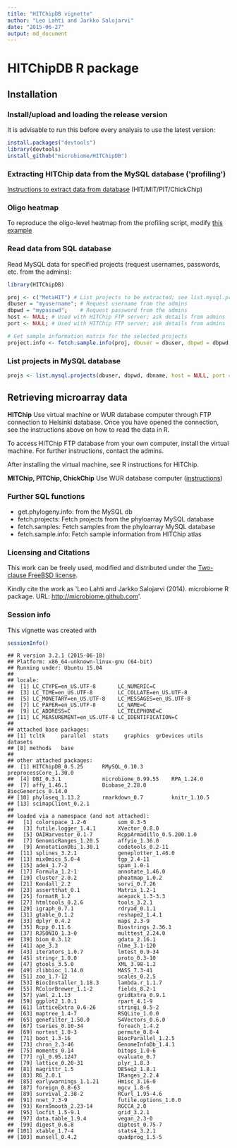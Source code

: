 ```yaml
---
title: "HITChipDB vignette"
author: "Leo Lahti and Jarkko Salojarvi"
date: "2015-06-27"
output: md_document
---
```


<!--
  %\VignetteEngine{knitr::rmarkdown}
  %\VignetteIndexEntry{HITChipDB tutorial}
  %\usepackage[utf8]{inputenc}
-->



HITChipDB R package
===========

## Installation

### Install/upload and loading the release version

It is advisable to run this before every analysis to use the latest version:


```r
install.packages("devtools")
library(devtools)
install_github("microbiome/HITChipDB")
```

### Extracting HITChip data from the MySQL database ('profiling')

[Instructions to extract data from database](wurcomputer.md) (HIT/MIT/PIT/ChickChip)

### Oligo heatmap

To reproduce the oligo-level heatmap from the profiling script, modify [this example](Oligoheatmap.md)

### Read data from SQL database

Read MySQL data for specified projects (request usernames, passwords, etc. from the admins):


```r
library(HITChipDB) 

proj <- c("MetaHIT") # List projects to be extracted; see list.mysql.projects for a complete list
dbuser = "myusername"; # Request username from the admins
dbpwd = "mypasswd";    # Request password from the admins
host <- NULL; # Used with HITChip FTP server; ask details from admins
port <- NULL; # Used with HITChip FTP server; ask details from admins

# Get sample information matrix for the selected projects	
project.info <- fetch.sample.info(proj, dbuser = dbuser, dbpwd = dbpwd, dbname = "Phyloarray", host = host, port = port)
```

### List projects in MySQL database


```r
projs <- list.mysql.projects(dbuser, dbpwd, dbname, host = NULL, port = NULL)
```

## Retrieving microarray data

**HITChip** Use virtual machine or WUR database computer through FTP
  connection to Helsinki database. Once you have opened the
  connection, see the instructions above on how to read the data in R.

  To access HITChip FTP database from your own computer, install the
  virtual machine. For further instructions, contact the admins.

  After installing the virtual machine, see R instructions for
  HITChip.

**MITChip, PITChip, ChickChip** Use WUR database computer
  ([instructions](wurcomputer))



### Further SQL functions 

* get.phylogeny.info: from the MySQL db
* fetch.projects: Fetch projects from the phyloarray MySQL database
* fetch.samples: Fetch samples from the phyloarray MySQL database
* fetch.sample.info: Fetch sample information from HITChip atlas


### Licensing and Citations

This work can be freely used, modified and distributed under the 
[Two-clause FreeBSD license](http://en.wikipedia.org/wiki/BSD\_licenses).

Kindly cite the work as 'Leo Lahti and Jarkko Salojarvi
(2014). microbiome R package. URL: http://microbiome.github.com'.


### Session info

This vignette was created with


```r
sessionInfo()
```

```
## R version 3.2.1 (2015-06-18)
## Platform: x86_64-unknown-linux-gnu (64-bit)
## Running under: Ubuntu 15.04
## 
## locale:
##  [1] LC_CTYPE=en_US.UTF-8       LC_NUMERIC=C              
##  [3] LC_TIME=en_US.UTF-8        LC_COLLATE=en_US.UTF-8    
##  [5] LC_MONETARY=en_US.UTF-8    LC_MESSAGES=en_US.UTF-8   
##  [7] LC_PAPER=en_US.UTF-8       LC_NAME=C                 
##  [9] LC_ADDRESS=C               LC_TELEPHONE=C            
## [11] LC_MEASUREMENT=en_US.UTF-8 LC_IDENTIFICATION=C       
## 
## attached base packages:
## [1] tcltk     parallel  stats     graphics  grDevices utils     datasets 
## [8] methods   base     
## 
## other attached packages:
##  [1] HITChipDB_0.5.25      RMySQL_0.10.3         preprocessCore_1.30.0
##  [4] DBI_0.3.1             microbiome_0.99.55    RPA_1.24.0           
##  [7] affy_1.46.1           Biobase_2.28.0        BiocGenerics_0.14.0  
## [10] phyloseq_1.13.2       rmarkdown_0.7         knitr_1.10.5         
## [13] scimapClient_0.2.1   
## 
## loaded via a namespace (and not attached):
##   [1] colorspace_1.2-6          som_0.3-5                
##   [3] futile.logger_1.4.1       XVector_0.8.0            
##   [5] OAIHarvester_0.1-7        RcppArmadillo_0.5.200.1.0
##   [7] GenomicRanges_1.20.5      affyio_1.36.0            
##   [9] AnnotationDbi_1.30.1      codetools_0.2-11         
##  [11] splines_3.2.1             geneplotter_1.46.0       
##  [13] mixOmics_5.0-4            tgp_2.4-11               
##  [15] ade4_1.7-2                spam_1.0-1               
##  [17] Formula_1.2-1             annotate_1.46.0          
##  [19] cluster_2.0.2             pheatmap_1.0.2           
##  [21] Kendall_2.2               sorvi_0.7.26             
##  [23] assertthat_0.1            Matrix_1.2-1             
##  [25] formatR_1.2               acepack_1.3-3.3          
##  [27] htmltools_0.2.6           tools_3.2.1              
##  [29] igraph_0.7.1              rdryad_0.1.1             
##  [31] gtable_0.1.2              reshape2_1.4.1           
##  [33] dplyr_0.4.2               maps_2.3-9               
##  [35] Rcpp_0.11.6               Biostrings_2.36.1        
##  [37] RJSONIO_1.3-0             multtest_2.24.0          
##  [39] biom_0.3.12               gdata_2.16.1             
##  [41] ape_3.3                   nlme_3.1-120             
##  [43] iterators_1.0.7           lmtest_0.9-34            
##  [45] stringr_1.0.0             proto_0.3-10             
##  [47] gtools_3.5.0              XML_3.98-1.2             
##  [49] zlibbioc_1.14.0           MASS_7.3-41              
##  [51] zoo_1.7-12                scales_0.2.5             
##  [53] BiocInstaller_1.18.3      lambda.r_1.1.7           
##  [55] RColorBrewer_1.1-2        fields_8.2-1             
##  [57] yaml_2.1.13               gridExtra_0.9.1          
##  [59] ggplot2_1.0.1             rpart_4.1-9              
##  [61] latticeExtra_0.6-26       stringi_0.5-2            
##  [63] maptree_1.4-7             RSQLite_1.0.0            
##  [65] genefilter_1.50.0         S4Vectors_0.6.0          
##  [67] tseries_0.10-34           foreach_1.4.2            
##  [69] nortest_1.0-3             permute_0.8-4            
##  [71] boot_1.3-16               BiocParallel_1.2.5       
##  [73] chron_2.3-46              GenomeInfoDb_1.4.1       
##  [75] moments_0.14              bitops_1.0-6             
##  [77] rgl_0.95.1247             evaluate_0.7             
##  [79] lattice_0.20-31           plyr_1.8.3               
##  [81] magrittr_1.5              DESeq2_1.8.1             
##  [83] R6_2.0.1                  IRanges_2.2.4            
##  [85] earlywarnings_1.1.21      Hmisc_3.16-0             
##  [87] foreign_0.8-63            mgcv_1.8-6               
##  [89] survival_2.38-2           RCurl_1.95-4.6           
##  [91] nnet_7.3-9                futile.options_1.0.0     
##  [93] KernSmooth_2.23-14        RGCCA_2.0                
##  [95] locfit_1.5-9.1            grid_3.2.1               
##  [97] data.table_1.9.4          vegan_2.3-0              
##  [99] digest_0.6.8              diptest_0.75-7           
## [101] xtable_1.7-4              stats4_3.2.1             
## [103] munsell_0.4.2             quadprog_1.5-5
```




